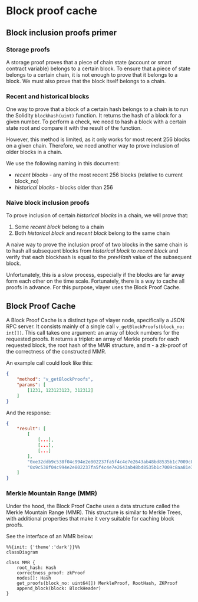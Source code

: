 # Block proof cache

## Block inclusion proofs primer

### Storage proofs
A storage proof proves that a piece of chain state (account or smart contract variable) belongs to a certain block. To ensure that a piece of state belongs to a certain chain, it is not enough to prove that it belongs to a block. We must also prove that the block itself belongs to a chain.

### Recent and historical blocks
One way to prove that a block of a certain hash belongs to a chain is to run the Solidity `blockhash(uint)` function. It returns the hash of a block for a given number.
To perform a check, we need to hash a block with a certain state root and compare it with the result of the function.

However, this method is limited, as it only works for most recent 256 blocks on a given chain.
Therefore, we need another way to prove inclusion of older blocks in a chain.

We use the following naming in this document:
- *recent blocks* - any of the most recent 256 blocks (relative to current block_no)
- *historical blocks* - blocks older than 256

### Naive block inclusion proofs
To prove inclusion of certain *historical blocks* in a chain, we will prove that:
1. Some *recent block* belong to a chain
2. Both *historical block* and *recent block* belong to the same chain

A naive way to prove the inclusion proof of two blocks in the same chain is to hash all subsequent blocks from *historical block* to *recent block* and verify that each blockhash is equal to the *prevHash* value of the subsequent block.

Unfortunately, this is a slow process, especially if the blocks are far away form each other on the time scale. Fortunately, there is a way to cache all proofs in advance. For this purpose, vlayer uses the Block Proof Cache.

## Block Proof Cache

A Block Proof Cache is a distinct type of vlayer node, specifically a JSON RPC server. It consists mainly  of a single call `v_getBlockProofs(block_no: int[])`. This call takes one argument: an array of block numbers for the requested proofs. It returns a triplet: an array of Merkle proofs for each requested block, the root hash of the MMR structure, and π - a zk-proof of the correctness of the constructed MMR.

An example call could look like this:
```json
{
    "method": "v_getBlockProofs",
    "params": [
        [1231, 123123123, 312312]
    ]
}
```

And the response:
```json
{
    "result": [
        [
            [...],
            [...],
            [...]
        ],
        "0xe32ddb9c538f04c994e2e802237fa5f4c4e7e2643ab48bd8535b1c7009c8aa81",
        "0x9c538f04c994e2e802237fa5f4c4e7e2643ab48bd8535b1c7009c8aa81e32ddb"
    ]
}
```

### Merkle Mountain Range (MMR)

Under the hood, the Block Proof Cache uses a data structure called the Merkle Mountain Range (MMR). This structure is similar to Merkle Trees, with additional properties that make it very suitable for caching block proofs.

See the interface of an MMR below:
```mermaid
%%{init: {'theme':'dark'}}%%
classDiagram

class MMR {
    root_hash: Hash
    correctness_proof: zkProof
    nodes[]: Hash
    get_proofs(block_no: uint64[]) MerkleProof, RootHash, ZKProof
    append_block(block: BlockHeader)
}
```

